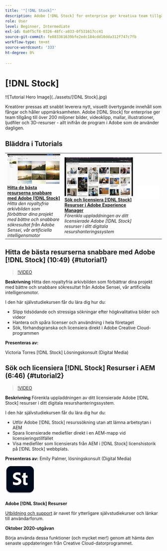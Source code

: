 ```yaml
---
title: '"[!DNL Stock]"'
description: Adobe [!DNL Stock] for enterprise ger kreativa team tillgång till över 200 miljoner bilder, videor, mallar, illustrationer, ljudfiler och 3D-resurser
role: User
level: Beginner, Intermediate
exl-id: 0a0f5cf8-0326-48fc-a833-0f531617cc41
source-git-commit: fe883361639bfe2edc184cdd10dda312f747c7fb
workflow-type: tm+mt
source-wordcount: '333'
ht-degree: 0%

---
```


# [!DNL Stock]

!![Tutorial Hero Image](../assets/[!DNL Stock].jpg)

Kreatörer pressas att snabbt leverera nytt, visuellt övertygande innehåll som fångar och håller uppmärksamheten. Adobe [!DNL Stock] for enterprise ger team tillgång till över 200 miljoner bilder, videoklipp, mallar, illustrationer, ljudfiler och 3D-resurser - allt inifrån de program i Adobe som de använder dagligen.

## Bläddra i Tutorials

<table style="table-layout:fixed">
<tr>
 <td>
   <a href="stock.md#tutorial1">
      <img alt="Hitta de bästa resurserna snabbare med Adobe [!DNL Stock]" src="../assets/stock_torres_thumbnail.jpg" />
   </a>
    <div>
   <a href="stock.md#tutorial1"><strong>Hitta de bästa resurserna snabbare med Adobe [!DNL Stock]</strong></a>
    </div>
    <em>Hitta den royaltyfria arkivbilden som förbättrar dina projekt med bättre och snabbare sökresultat från Adobe Sensei, vår artificiella intelligensmotor</em>
    <br>
  </td>
  <td>
   <a href="stock.md#tutorial2">
      <img alt="Sök och licensiera [!DNL Stock] Resurser i AEM" src="../assets/stock_aemintegration_palmer_thumbnail.jpg" />
   </a>
    <div>
   <a href="stock.md#tutorial2"><strong>Sök och licensiera [!DNL Stock] Resurser i Adobe Experience Manager</strong></a>
    </div>
    <em>Förenkla uppladdningen av ditt licensierade Adobe [!DNL Stock] resurser i ditt digitala resurshanteringssystem</em>
    <br>
  </td>
  <td>
    <img alt="Mellanrum" src="../assets/Whitespacer.png" />
    <div>
    <br>
  </td>
</tr>
</table>

## Hitta de bästa resurserna snabbare med Adobe [!DNL Stock] (10:49) {#tutorial1}

>[!VIDEO](https://video.tv.adobe.com/v/326951?hidetitle=true)

**Beskrivning**
Hitta den royaltyfria arkivbilden som förbättrar dina projekt med bättre och snabbare sökresultat från Adobe Sensei, vår artificiella intelligensmotor.

I den här självstudiekursen får du lära dig hur du:
* Slipp tidsödande och stressiga sökningar efter högkvalitativa bilder och videor
* Hantera och spåra licenser och användning i hela företaget
* Sök, förhandsgranska och licensiera direkt i Adobe Creative Cloud-programmen

**Presenteras av:**

Victoria Torres [!DNL Stock] Lösningskonsult (Digital Media)

## Sök och licensiera [!DNL Stock] Resurser i AEM (6:46) {#tutorial2}

>[!VIDEO](https://video.tv.adobe.com/v/326952?hidetitle=true)

**Beskrivning**
Förenkla uppladdningen av ditt licensierade Adobe [!DNL Stock] resurser i ditt digitala resurshanteringssystem.

I den här självstudiekursen får du lära dig hur du:
* Utför Adobe [!DNL Stock] resurssökning utan att lämna arbetsytan i AEM
* Spara licensierade mediefiler direkt i en AEM-mapp vid licensieringstillfället
* Visa mediefiler som licensierats från AEM i [!DNL Stock] licenshistorik på [!DNL Stock] webbplats.

**Presenteras av:**
Emily Palmer, lösningskonsult (Digital Media)

![[!DNL Stock] Logotyp](../assets/st_appicon_96.png)

**Adobe [!DNL Stock] Resurser**

[Utbildning och support](https://helpx.adobe.com/support/stock.html) är navet för ytterligare självstudiekurser och länkar till användarforum.

**Oktober 2020-utgåvan**

Börja använda dessa funktioner (och mycket mer!) genom att hämta den senaste uppdateringen från Creative Cloud-datorprogrammet.
